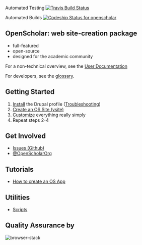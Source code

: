 
Automated Testing [![Travis Build Status](https://secure.travis-ci.org/openscholar/openscholar.png?branch=SCHOLAR-3.x)](https://travis-ci.org/openscholar/openscholar)

Automated Builds [ ![Codeship Status for openscholar](https://app.codeship.com/projects/6e604f40-c3b4-0134-5376-0a2f93ab4c55/status?branch=SCHOLAR-3.x)](https://app.codeship.com/projects/197702)

## OpenScholar: web site-creation package
* full-featured
* open-source
* designed for the academic community

For a non-technical overview, see the [User Documentation](http://docs.openscholar.harvard.edu)

For developers, see the [glossary](https://github.com/openscholar/openscholar/wiki/Glossary).
## Getting Started

1. [Install](https://github.com/openscholar/openscholar/wiki/Install) the Drupal profile ([Troubleshooting](https://github.com/openscholar/openscholar/wiki/Troubleshooting))
1. [Create an OS Site (vsite)](https://github.com/openscholar/openscholar/wiki/Create-a-virtual-site-%28vsite%29)
1. [Customize](https://github.com/openscholar/openscholar/wiki/Customize) everything really simply
1. Repeat steps 2-4

## Get Involved

* [Issues (Github)](https://github.com/openscholar/openscholar/issues)
* [@OpenScholarOrg](http://twitter.com/OpenScholarOrg)

## Tutorials

* [How to create an OS App](https://github.com/openscholar/openscholar/wiki/How-to-create-an-os-app)

## Utilities

* [Scripts](https://github.com/openscholar/openscholar/wiki/Scripts)

## Quality Assurance by
![browser-stack](https://cloud.githubusercontent.com/assets/867075/23173035/da708a06-f825-11e6-85e3-77c30f832f23.png)
